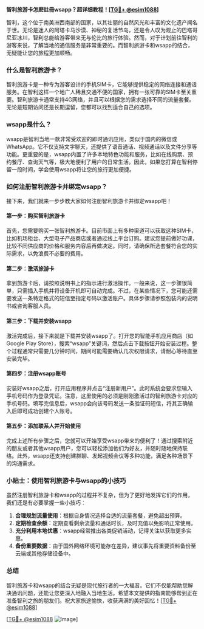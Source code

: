 **智利旅游卡怎麽註冊wsapp？超详细教程！[[TG💪+ @esim1088](https://t.me/s/esim1088)]**

智利，这个位于南美洲西南部的国家，以其壮丽的自然风光和丰富的文化遗产闻名于世。无论是迷人的阿塔卡马沙漠、神秘的复活节岛，还是令人叹为观止的巴塔哥尼亚冰川，智利总能给游客带来无与伦比的旅行体验。然而，对于计划前往智利的游客来说，了解当地的通信服务是非常重要的。而智利旅游卡和wsapp的结合，无疑能让您的旅程更加顺畅。

### 什么是智利旅游卡？

智利旅游卡是一种专为游客设计的手机SIM卡，它能够提供稳定的网络连接和通话服务。在智利这样一个地广人稀且交通不便的国家，拥有一张可靠的SIM卡至关重要。智利旅游卡通常支持4G网络，并且可以根据您的需求选择不同的流量套餐。无论是短期访问还是长期逗留，您都可以找到适合自己的选项。

### wsapp是什么？

wsapp是智利当地一款非常受欢迎的即时通讯应用，类似于国内的微信或WhatsApp。它不仅支持文字聊天，还提供了语音通话、视频通话以及文件分享等功能。更重要的是，wsapp内置了许多本地特色功能和服务，比如在线购票、预约餐厅、查询天气等，极大地便利了用户的日常生活。因此，如果您打算在智利停留一段时间，学会使用wsapp将让您的旅行更加便捷。

### 如何注册智利旅游卡并绑定wsapp？

接下来，我们就来一步步教大家如何注册智利旅游卡并绑定wsapp吧！

#### 第一步：购买智利旅游卡

首先，您需要购买一张智利旅游卡。目前市面上有多种渠道可以获取这种SIM卡，比如机场柜台、大型电子产品商店或者通过线上平台订购。建议您提前做好功课，比较不同供应商的价格和服务内容后再做决定。同时，请确保所选套餐符合您的实际需求，以免浪费不必要的费用。

#### 第二步：激活旅游卡

拿到旅游卡后，请按照说明书上的指示进行激活操作。一般来说，这一步骤很简单，只需插入手机并将设备开机即可自动完成。不过，在某些情况下，您可能还需要发送一条特定格式的短信至指定号码以激活账户。具体步骤请参照包装内的说明书或咨询客服人员。

#### 第三步：下载并安装wsapp

激活完成后，接下来就是下载并安装wsapp了。打开您的智能手机应用商店（如Google Play Store），搜索“wsapp”关键词，然后点击下载按钮开始安装过程。整个过程通常只需要几分钟时间，期间可能需要确认几次权限请求，请耐心等待直至安装完毕。

#### 第四步：注册wsapp账号

安装好wsapp之后，打开应用程序并点击“注册新用户”。此时系统会要求您输入手机号码作为登录凭证。注意，这里使用的必须是刚刚激活过的智利旅游卡对应的手机号码。填写完信息后，wsapp会向该号码发送一条验证码短信，将其正确输入后即可成功创建个人账号。

#### 第五步：添加联系人并开始使用

完成上述所有步骤之后，您就可以开始享受wsapp带来的便利了！通过搜索附近的朋友或者其他wsapp用户，您可以轻松添加他们为好友，并随时随地保持联络。此外，wsapp还支持创建群聊、发起视频会议等多种功能，满足各种场景下的沟通需求。

### 小贴士：使用智利旅游卡与wsapp的小技巧

虽然注册智利旅游卡和wsapp的过程并不复杂，但为了更好地发挥它们的作用，我们还是有必要掌握一些小技巧：

1. **合理规划流量使用**：根据自身情况选择合适的流量套餐，避免超出预算。
2. **定期检查余额**：定期查看剩余流量和通话时长，及时充值以免影响正常使用。
3. **充分利用本地优惠**：wsapp经常推出各类促销活动，记得关注以获取更多实惠。
4. **备份重要数据**：由于国外网络环境可能存在差异，建议事先将重要资料备份至云端或其他存储设备中。

### 总结

智利旅游卡和wsapp的结合无疑是现代旅行者的一大福音。它们不仅能帮助您解决通讯问题，还能让您更深入地融入当地生活。希望本文提供的指南能够帮到正在准备智利之旅的朋友们。祝大家旅途愉快，收获满满的美好回忆！[[TG💪+ @esim1088](https://t.me/s/esim1088)]

[[TG💪+ @esim1088](https://t.me/s/esim1088) ![Image](https://i.postimg.cc/4NQfJmqS/Snipaste-2025-05-13-00-14-12.png)]